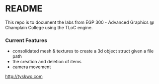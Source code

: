 # README #

This repo is to document the labs from EGP 300 - Advanced Graphics @ Champlain College using the TLoC engine.

### Current Features ###

* consolidated mesh & textures to create a 3d object struct given a file path
* the creation and  deletion of items
* camera movement

http://tyskwo.com
